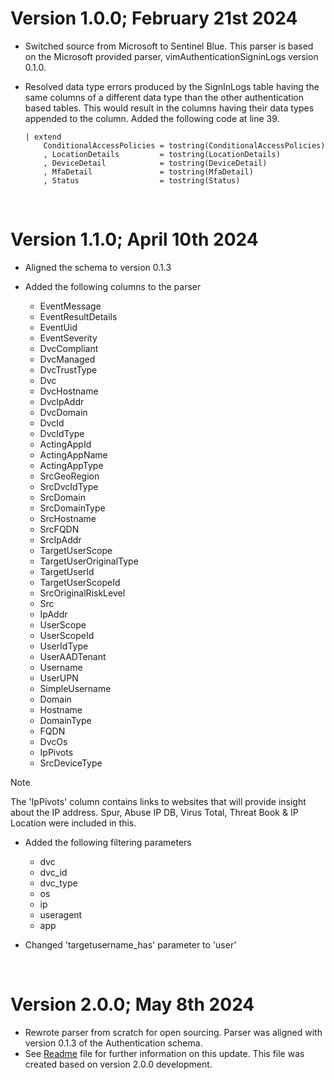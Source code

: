 # Version 1.0.0; February 21st 2024

- Switched source from Microsoft to Sentinel Blue. This parser is based on the Microsoft provided parser, vimAuthenticationSigninLogs version 0.1.0.

- Resolved data type errors produced by the SignInLogs table having the same columns of a different data type than the other authentication based tables. This would result in the columns having their data types appended to the column. Added the following code at line 39.

    ```
    | extend
        ConditionalAccessPolicies = tostring(ConditionalAccessPolicies)
        , LocationDetails         = tostring(LocationDetails)
        , DeviceDetail            = tostring(DeviceDetail)
        , MfaDetail               = tostring(MfaDetail)
        , Status                  = tostring(Status)
    ```

</br>

# Version 1.1.0; April 10th 2024

- Aligned the schema to version 0.1.3

- Added the following columns to the parser
    - EventMessage
    - EventResultDetails
    - EventUid
    - EventSeverity
    - DvcCompliant
    - DvcManaged
    - DvcTrustType
    - Dvc
    - DvcHostname
    - DvcIpAddr
    - DvcDomain
    - DvcId
    - DvcIdType
    - ActingAppId
    - ActingAppName
    - ActingAppType
    - SrcGeoRegion
    - SrcDvcIdType
    - SrcDomain
    - SrcDomainType
    - SrcHostname
    - SrcFQDN
    - SrcIpAddr
    - TargetUserScope
    - TargetUserOriginalType
    - TargetUserId
    - TargetUserScopeId
    - SrcOriginalRiskLevel
    - Src
    - IpAddr
    - UserScope
    - UserScopeId
    - UserIdType
    - UserAADTenant
    - Username
    - UserUPN
    - SimpleUsername
    - Domain
    - Hostname
    - DomainType
    - FQDN
    - DvcOs
    - IpPivots
    - SrcDeviceType

> [!NOTE]
> The 'IpPivots' column contains links to websites that will provide insight about the IP address. Spur, Abuse IP DB, Virus Total, Threat Book & IP Location were included in this.

- Added the following filtering parameters
    - dvc
    - dvc_id
    - dvc_type
    - os
    - ip
    - useragent
    - app

- Changed 'targetusername_has' parameter to 'user'

</br>

# Version 2.0.0; May 8th 2024
- Rewrote parser from scratch for open sourcing. Parser was aligned with version 0.1.3 of the Authentication schema.
- See [Readme](/AuthenticationEvent/Parsers/Source%20Specific/vimAuthenticationSigninLogs/Readme.md) file for further information on this update. This file was created based on version 2.0.0 development.